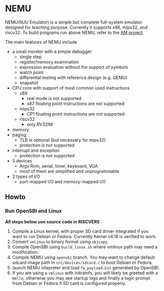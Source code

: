# NEMU

NEMU(NJU Emulator) is a simple but complete full-system emulator designed for teaching purpose.
Currently it supports x86, mips32, and riscv32.
To build programs run above NEMU, refer to the [AM project](https://github.com/NJU-ProjectN/nexus-am.git).

The main features of NEMU include
* a small monitor with a simple debugger
  * single step
  * register/memory examination
  * expression evaluation without the support of symbols
  * watch point
  * differential testing with reference design (e.g. QEMU)
  * snapshot
* CPU core with support of most common used instructions
  * x86
    * real mode is not supported
    * x87 floating point instructions are not supported
  * mips32
    * CP1 floating point instructions are not supported
  * riscv32
    * only RV32IM
* memory
* paging
  * TLB is optional (but necessary for mips32)
  * protection is not supported
* interrupt and exception
  * protection is not supported
* 5 devices
  * Args Rom, serial, timer, keyboard, VGA
  * most of them are simplified and unprogrammable
* 2 types of I/O
  * port-mapped I/O and memory-mapped I/O

## Howto

### Run OpenSBI and Linux

**All steps below use source code in RISCVERS**

1. Compile a Linux kernel, with proper SD card driver integrated if you want to run Debian or Fedora. Currently Kernel v4.18 is verified to work.
2. Convert ```vmlinux``` to binary format using ```objcopy```.
3. Compile OpenSBI using ```build_linux.sh``` where vmlinux path may need a modification.
4. Compile NEMU using ```opensbi``` branch. You may want to change default sdcard image path in ```src/devices/sdcard.c``` to boot Debian or Fedora.
5. launch NEMU intepreter and load ```fw_payload.bin``` generated by OpenSBI.
6. If you are using a ```vmlinux``` with initramfs, you will likely be greeted with a ```Hello```, otherwise you may see startup logs and finally a login prompt from Debian or Fedora if SD card is configured properly.
